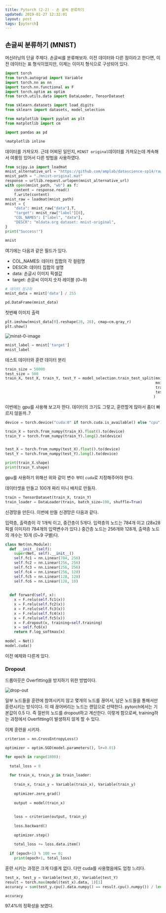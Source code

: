 ```yaml
---
title: Pytorch (2-2) - 손 글씨 분류하기
updated: 2019-01-27 12:32:01
layout: post
tags: [pytorch]
---
```


## 손글씨 분류하기 (MNIST)

머신러닝의 단골 주제다. 손글씨를 분류해보자. 이전 데이터와 다른 점이라고 한다면, 이전 데이터는 표 형식이었지만, 이제는 이미지 형식으로 구성되어 있다.

```python
import torch
from torch.autograd import Variable
import torch.nn as nn
import torch.nn.functional as F
import torch.optim as optim
from torch.utils.data import DataLoader, TensorDataset

from sklearn.datasets import load_digits
from sklearn import datasets, model_selection

from matplotlib import pyplot as plt
from matplotlib import cm

import pandas as pd

%matplotlib inline
```

데이터를 가져오자. 근데 어찌된 일인지, `MINST original`데이터를 가져오는데 계속해서 여룽밍 있어서 다른 방법을 사용하였다.

```python
from scipy.io import loadmat
mnist_alternative_url = "https://github.com/amplab/datascience-sp14/raw/master/lab7/mldata/mnist-original.mat"
mnist_path = "./mnist-original.mat"
response = urllib.request.urlopen(mnist_alternative_url)
with open(mnist_path, "wb") as f:
    content = response.read()
    f.write(content)
mnist_raw = loadmat(mnist_path)
mnist = {
    "data": mnist_raw["data"].T,
    "target": mnist_raw["label"][0],
    "COL_NAMES": ["label", "data"],
    "DESCR": "mldata.org dataset: mnist-original",
}
print("Success!")
```

```python
mnist
```

여기에는 다음과 같은 필드가 있다.

- COL_NAMES: 데이터 집합의 각 컬럼명
- DESCR: 데이터 집합의 설명
- data: 손글시 이미지 픽셀값
- target: 손글씨 이미지 숫자 레이블 (0~9)

```python
# 데이터 정규화
mnist_data = mnist['data'] / 255

pd.DataFrame(mnist_data)
```

첫번째 이미지 출력
```python
plt.imshow(mnist_data[0].reshape(28, 28), cmap=cm.gray_r)
plt.show()
```

![minst-0-image](/images/2019/01/minist-0-image.png)

```python
mnist_label = mnist['target']
mnist_label
```

테스트 데이터와 훈련 데이터 분리

```python
train_size = 50000
test_size = 500
train_X, test_X, train_Y, test_Y = model_selection.train_test_split(mnist_data, 
                                                                    mnist_label, 
                                                                    train_size=train_size, 
                                                                    test_size=test_size
                                                                   )
```

이번에는 gpu를 사용해 보고자 한다. 데이터의 크기도 그렇고, 훈련할게 많아서 좀더 빠르지 않을까..?

```python
device = torch.device("cuda:0" if torch.cuda.is_available() else "cpu")

train_X = torch.from_numpy(train_X).float().to(device)
train_Y = torch.from_numpy(train_Y).long().to(device)


test_X = torch.from_numpy(test_X).float().to(device)
test_Y = torch.from_numpy(test_Y).long().to(device)

print(train_X.shape)
print(train_Y.shape)
```

gpu를 사용하기 위해선 위와 같이 변수 부터 `cuda`로 지정해주어야 한다.


데이터셋을 만들고 100개 짜리 미니 배치로 만들자.

```python
train = TensorDataset(train_X, train_Y)
train_loader = DataLoader(train, batch_size=100, shuffle=True)
```

신경망을 만든다. 이번에 만들 신경망은 다음과 같다.

입력층, 출력층이 각 1개씩 이고, 중간층이 5개다. 입력층의 노드는 784개 이고 (28x28픽셀 이미지라 784개의 입력변수가 있다.) 중간층 노드는 256개와 128개, 출력층 노드의 개수는 10개 (0~9 구별)다.

```python
class Net(nn.Module):
  def __init__(self):
    super(Net, self).__init__()
    self.fc1 = nn.Linear(784, 256)
    self.fc2 = nn.Linear(256, 256)
    self.fc3 = nn.Linear(256, 256)
    self.fc4 = nn.Linear(256, 128)
    self.fc5 = nn.Linear(128, 128)
    self.fc6 = nn.Linear(128, 10)
    
    
  def forward(self, x):
    x = F.relu(self.fc1(x))
    x = F.relu(self.fc2(x))
    x = F.relu(self.fc3(x))
    x = F.relu(self.fc4(x))
    x = F.relu(self.fc5(x))
    x = F.dropout(x, training=self.training)
    x = self.fc6(x)
    return F.log_softmax(x)
    
model = Net()
model.cuda()
```

이전 예제와 다른게 있다.

### Dropout

드롭아웃은 Overfitting을 방지하기 위한 방법이다.

![drop-out](https://cdn-images-1.medium.com/max/1200/1*iWQzxhVlvadk6VAJjsgXgg.png)

일부 노드들을 훈련에 참여시키지 않고 몇개의 노드를 끊어서, 남은 노드들을 통해서만 훈련시키는 방식이다. 이 때 끊어버리는 노드는 랜덤으로 선택한다. pytorch에서는 기본값이 0.5 다. 즉 절반의 노드를 dropout하고 계산한다. 이렇게 함으로써, training하는 과정에서 Overfitting이 발생하지 않게 할 수 있다.

이제 훈련을 시키자.

```python
criterion = nn.CrossEntropyLoss()

optimizer = optim.SGD(model.parameters(), lr=0.01)

for epoch in range(1000):
  
  total_loss = 0
  
  for train_x, train_y in train_loader:
    
    train_x, train_y = Variable(train_x), Variable(train_y)
    
    optimizer.zero_grad()
    
    output = model(train_x)
    
    
    loss = criterion(output, train_y)
    
    loss.backward()
    
    optimizer.step()
    
    total_loss += loss.data.item()
    
  if (epoch+1) % 100 == 0:
    print(epoch+1, total_loss)
```

훈련 시키는 과정은 크게 다를게 없다. 다만 cuda를 사용했음에도 엄청 느리다.

```python
test_x, test_y = Variable(test_X), Variable(test_Y)
result = torch.max(model(test_x).data, 1)[1]
accuracy = sum(test_y.cpu().data.numpy() == result.cpu().numpy()) / len(test_y.cpu().data.numpy())

accuracy
```

97.4%의 정확성을 보였다.
